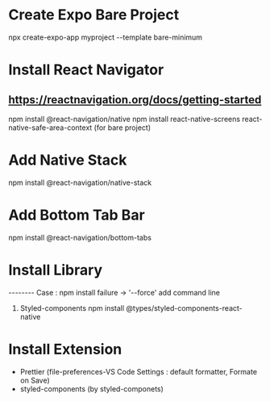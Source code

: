 # Create Expo Bare Project

npx create-expo-app myproject --template bare-minimum

# Install React Navigator

## https://reactnavigation.org/docs/getting-started

npm install @react-navigation/native
npm install react-native-screens react-native-safe-area-context (for bare project)

# Add Native Stack

npm install @react-navigation/native-stack

# Add Bottom Tab Bar

npm install @react-navigation/bottom-tabs

# Install Library

-------- Case : npm install failure -> '--force' add command line

1. Styled-components
   npm install @types/styled-components-react-native

# Install Extension

- Prettier (file-preferences-VS Code Settings : default formatter, Formate on Save)
- styled-components (by styled-componets)

